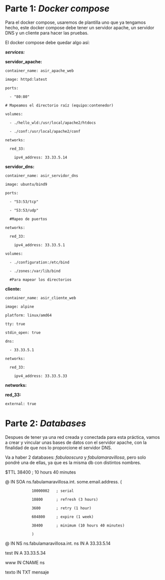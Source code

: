 # **Parte 1: _Docker compose_**


Para el docker compose, usaremos de plantilla uno que ya tengamos hecho, este docker compose debe tener un servidor apache, un servidor DNS y un cliente para hacer las pruebas.


El docker compose debe quedar algo así: 

**_services:_**

  **servidor_apache:**

    container_name: asir_apache_web

    image: httpd:latest

    ports:

      - "80:80"

    # Mapeamos el directorio raíz (equipo:contenedor)  

    volumes:

      - ./hello_wld:/usr/local/apache2/htdocs

      - ./conf:/usr/local/apache2/conf   

    networks:

      red_33:

        ipv4_address: 33.33.5.14

  **servidor_dns:**

    container_name: asir_servidor_dns

    image: ubuntu/bind9

    ports:

      - "53:53/tcp"

      - "53:53/udp"

      #Mapeo de puertos

    networks:

      red_33:

        ipv4_address: 33.33.5.1

    volumes:

      - ./configuration:/etc/bind

      - ./zones:/var/lib/bind

      #Para mapear los directorios

  **cliente:**
  

    container_name: asir_cliente_web

    image: alpine

    platform: linux/amd64

    tty: true

    stdin_open: true

    dns:

      - 33.33.5.1

    networks:

      red_33:

        ipv4_address: 33.33.5.33


**networks:**

  **red_33:**

    external: true




# **Parte 2: _Databases_**


Despues de tener ya una red creada y conectada para esta práctica, vamos a crear y vincular unas bases de datos con el servidor apache, con la finalidad de que nos lo proporcione el servidor DNS.

Va a haber 2 databases: _fabulaoscura_ y _fabulamaravillosa_, pero solo pondré una de ellas, ya que es la misma db con distintos nombres.


$TTL 38400	; 10 hours 40 minutes

@		IN SOA	ns.fabulamaravillosa.int. some.email.address. (

				10000002   ; serial

				10800      ; refresh (3 hours)

				3600       ; retry (1 hour)
        
				604800     ; expire (1 week)

				38400      ; minimum (10 hours 40 minutes)

				)

@		IN NS	ns.fabulamaravillosa.int.
ns  	IN A		33.33.5.14

test	IN A		33.33.5.34

www 	IN CNAME	ns

texto	IN TXT		mensaje


